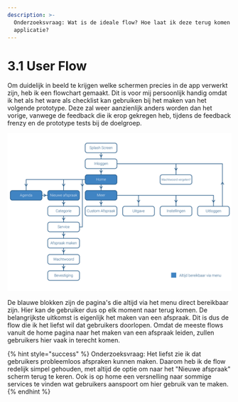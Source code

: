 ```yaml
---
description: >-
  Onderzoeksvraag: Wat is de ideale flow? Hoe laat ik deze terug komen in de
  applicatie?
---
```


# 3.1 User Flow

Om duidelijk in beeld te krijgen welke schermen precies in de app verwerkt zijn, heb ik een flowchart gemaakt. Dit is voor mij persoonlijk handig omdat ik het als het ware als checklist kan gebruiken bij het maken van het volgende prototype. Deze zal weer aanzienlijk anders worden dan het vorige, vanwege de feedback die ik erop gekregen heb, tijdens de feedback frenzy en de prototype tests bij de doelgroep.



![](../.gitbook/assets/user-flow-01.jpg)

De blauwe blokken zijn de pagina's die altijd via het menu direct bereikbaar zijn. Hier kan de gebruiker dus op elk moment naar terug komen. De belangrijkste uitkomst is eigenlijk het maken van een afspraak. Dit is dus de flow die ik het liefst wil dat gebruikers doorlopen. Omdat de meeste flows vanuit de home pagina naar het maken van een afspraak leiden, zullen gebruikers hier vaak in terecht komen. 



{% hint style="success" %}
Onderzoeksvraag: Het liefst zie ik dat gebruikers probleemloos afspraken kunnen maken. Daarom heb ik de flow redelijk simpel gehouden, met altijd de optie om naar het "Nieuwe afspraak" scherm terug te keren. Ook is op home een versnelling naar sommige services te vinden wat gebruikers aanspoort om hier gebruik van te maken.
{% endhint %}



